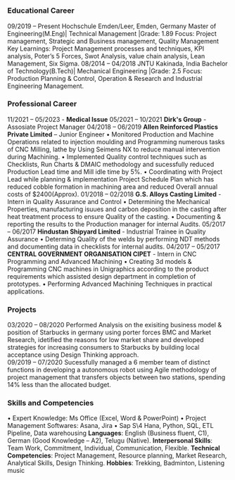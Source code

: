 # 
### Educational Career
09/2019 – Present Hochschule Emden/Leer, Emden, Germany
Master of Engineering(M.Eng)| Technical Management |Grade: 1.89
Focus: Project management, Strategic and Business management, Quality Management
Key Learnings: Project Management processes and techniques, KPI analysis, Poter’s 5 Forces, Swot Analysis, value chain analysis, Lean Management, Six Sigma.
08/2014 – 04/2018	JNTU Kakinada, India
Bachelor of Technology(B.Tech)| Mechanical Engineering |Grade: 2.5
Focus: Production Planning & Control, Operation & Research and Industrial Engineering Management.
### Professional Career
11/2021 – 05/2023 - **Medical Issue**
05/2021 – 10/2021   **Dirk's Group**  - Assosiate Project Manager
04/2018 – 06/2019 	**Allen Reinforced Plastics Private Limited** – Junior Engineer
•	Monitored Production and Machine Operations related to injection moulding and Programming numerous tasks of CNC Milling, lathe by Using Seimens NX to reduce manual intervention during Machining.
•	Implemented Quality control techniques such as Checklists, Run Charts & DMAIC methodology and sucessfully reduced Production Lead time and Mill idle time by 5%.
•	Coordinating with Project Lead while planning & implementation Project Schedule Plan which has reduced cobble formation in machining area and reduced Overall annual costs of $2400(Approx).
01/2018 – 02/2018   **G.S. Alloys Casting Limited** - Intern in Quality Assurance and Control
•	Determining the Mechanical Properties, manufacturing isuues and carbon deposition in the casting after heat treatment process to ensure Quality of the casting. 
•	Documenting & reporting the results to the Production manager for internal Audits.
05/2017 – 06/2017 	**Hindustan Shipyard Limited** - Industrial Trainee in Quality Assurance
•	Determing Quality of the welds by performing NDT methods and documenting data in  checklists for internal audits.
04/2017 – 05/2017	  **CENTRAL GOVERNMENT ORGANISATION CIPET** - Intern in CNC Programming and Advanced Machining
•	Creating 3d models & Programming CNC machines in Unigraphics according to the product requirements which assisted design department in completion of prototypes.
•	Performing Advanced Machining Techniques in practical applications.
### Projects
03/2020 – 08/2020	Performed Analysis on the exisiting business model & position of Starbucks in germany using porter forces BMC and Market Research, idetified the reasons for low market share and developed strategies for increasing consumers to Starbucks by building local acceptance using Design Thinking approach.	
09/2019 – 07/2020	Sucessfully managed a 6 member team of distinct functions in developing a autonomous robot using Agile methodology of project management that transfers objects between two stations, spending 14% less than the allocated budget.
### Skills and Competencies
•	Expert Knowledge: Ms Office (Excel, Word & PowerPoint)
•	Project Management Softwares: Asana, Jira
•	Sap S\4 Hana, Python, SQL, ETL Pipeline, Data warehousing 
**Languages**: English (Business fluent, C1), German (Good Knowledge – A2), Telugu (Native).
**Interpersonal Skills**: Team Work, Commitment, Individual, Communication, Flexible.
**Technical Competencies**: Project Management, Resource planning, Market Research, Analytical Skills, Design Thinking.
**Hobbies**: Trekking, Badminton, Listening music

